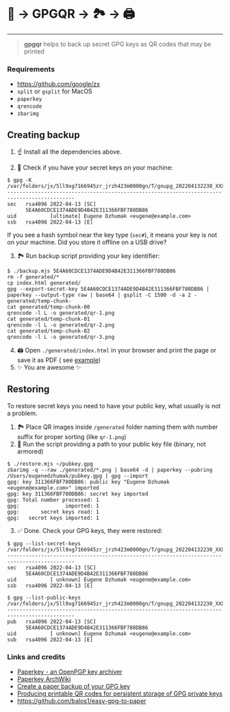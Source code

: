 # 🔑 → GPGQR → 🏞 → 🖨
---

> **gpgqr** helps to back up secret GPG keys as QR codes that may be printed

### Requirements

- https://github.com/google/zx
- `split` or `gsplit` for MacOS
- `paperkey`
- `qrencode`
- `zbarimg`

## Creating backup

1. ☝️ Install all the dependencies above.

2. 🔑 Check if you have your secret keys on your machine:

```shell
$ gpg -K
/var/folders/jx/5ll9xg7166945zr_jrzh423m0000gn/T/gnupg_202204132230_XXX.6TZDeVqr/pubring.kbx
--------------------------------------------------------------------------------------------
sec   rsa4096 2022-04-13 [SC]
      5E4A60CDCE1374ADE9D4B42E311366FBF780DB86
uid           [ultimate] Eugene Dzhumak <eugene@example.com>
ssb   rsa4096 2022-04-13 [E]
```

If you see a hash symbol near the key type (`sec#`), it means your key is not on your machine. Did you store it offline
on a USB drive?

3. 🏞 Run backup script providing your key identifier:

```shell
$ ./backup.mjs 5E4A60CDCE1374ADE9D4B42E311366FBF780DB86
rm -f generated/*
cp index.html generated/
gpg --export-secret-key 5E4A60CDCE1374ADE9D4B42E311366FBF780DB86 | paperkey --output-type raw | base64 | gsplit -C 1500 -d -a 2 - generated/temp-chunk-
cat generated/temp-chunk-00
qrencode -l L -o generated/qr-1.png
cat generated/temp-chunk-01
qrencode -l L -o generated/qr-2.png
cat generated/temp-chunk-02
qrencode -l L -o generated/qr-3.png
```

4. 🖨 Open `./generated/index.html` in your browser and print the page or save it as PDF (
   see [example](example/example.pdf))
5. ✨ You are awesome ✨

## Restoring

To restore secret keys you need to have your public key, what usually is not a problem.

1. 🏞 Place QR images inside `/generated` folder naming them with number suffix for proper sorting (like `qr-1.png`)
2. 🔐 Run the script providing a path to your public key file (binary, not armored)

```shell
$ ./restore.mjs ~/pubkey.gpg
zbarimg -q --raw ./generated/*.png | base64 -d | paperkey --pubring /Users/eugenedzhumak/pubkey.gpg | gpg --import
gpg: key 311366FBF780DB86: public key "Eugene Dzhumak <eugene@example.com>" imported
gpg: key 311366FBF780DB86: secret key imported
gpg: Total number processed: 1
gpg:               imported: 1
gpg:       secret keys read: 1
gpg:   secret keys imported: 1
```

3. ✅ Done. Check your GPG keys, they were restored:

```shell
$ gpg --list-secret-keys
/var/folders/jx/5ll9xg7166945zr_jrzh423m0000gn/T/gnupg_202204132230_XXX.6TZDeVqr/pubring.kbx
--------------------------------------------------------------------------------------------
sec   rsa4096 2022-04-13 [SC]
      5E4A60CDCE1374ADE9D4B42E311366FBF780DB86
uid           [ unknown] Eugene Dzhumak <eugene@example.com>
ssb   rsa4096 2022-04-13 [E]

$ gpg --list-public-keys
/var/folders/jx/5ll9xg7166945zr_jrzh423m0000gn/T/gnupg_202204132230_XXX.6TZDeVqr/pubring.kbx
--------------------------------------------------------------------------------------------
pub   rsa4096 2022-04-13 [SC]
      5E4A60CDCE1374ADE9D4B42E311366FBF780DB86
uid           [ unknown] Eugene Dzhumak <eugene@example.com>
sub   rsa4096 2022-04-13 [E]
```

### Links and credits

- [Paperkey - an OpenPGP key archiver](https://www.jabberwocky.com/software/paperkey/)
- [Paperkey ArchWiki](https://wiki.archlinux.org/title/Paperkey)
- [Create a paper backup of your GPG key](https://medium.com/@johnnymatthews/create-a-paper-backup-of-your-gpg-key-5e43894c59a)
- [Producing printable QR codes for persistent storage of GPG private keys](https://gist.github.com/joostrijneveld/59ab61faa21910c8434c)
- https://github.com/balos1/easy-gpg-to-paper
